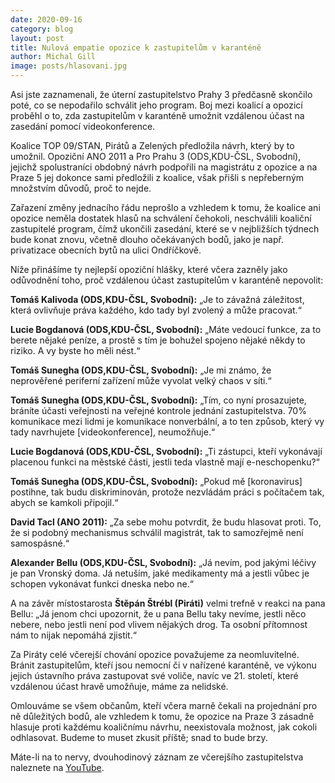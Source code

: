 ```yaml
---
date: 2020-09-16
category: blog
layout: post
title: Nulová empatie opozice k zastupitelům v karanténě
author: Michal Gill
image: posts/hlasovani.jpg
---
```


Asi jste zaznamenali, že úterní zastupitelstvo Prahy 3 předčasně skončilo poté, co se nepodařilo schválit jeho program. Boj mezi koalicí a opozicí proběhl o to, zda zastupitelům v karanténě umožnit vzdálenou účast na zasedání pomocí videokonference.

Koalice TOP 09/STAN, Pirátů a Zelených předložila návrh, který by to umožnil. Opoziční ANO 2011 a Pro Prahu 3 (ODS,KDU-ČSL, Svobodní), jejichž spolustraníci obdobný návrh podpořili na magistrátu z opozice a na Praze 5 jej dokonce sami předložili z koalice, však přišli s nepřeberným množstvím důvodů, proč to nejde.

Zařazení změny jednacího řádu neprošlo a vzhledem k tomu, že koalice ani opozice neměla dostatek hlasů na schválení čehokoli, neschválili koaliční zastupitelé program, čímž ukončili zasedání, které se v nejbližších týdnech bude konat znovu, včetně dlouho očekávaných bodů, jako je např. privatizace obecních bytů na ulici Ondříčkově.

Níže přinášíme ty nejlepší opoziční hlášky, které včera zazněly jako odůvodnění toho, proč vzdálenou účast zastupitelům v karanténě nepovolit:

**Tomáš Kalivoda (ODS,KDU-ČSL, Svobodní):** „Je to závažná záležitost, která ovlivňuje práva každého, kdo tady byl zvolený a může pracovat.“

**Lucie Bogdanová (ODS,KDU-ČSL, Svobodní):** „Máte vedoucí funkce, za to berete nějaké peníze, a prostě s tím je bohužel spojeno nějaké někdy to riziko. A vy byste ho měli nést.“

**Tomáš Sunegha (ODS,KDU-ČSL, Svobodní):** „Je mi známo, že neprověřené periferní zařízení může vyvolat velký chaos v síti.“

**Tomáš Sunegha (ODS,KDU-ČSL, Svobodní):** „Tím, co nyní prosazujete, bráníte účasti veřejnosti na veřejné kontrole jednání zastupitelstva. 70% komunikace mezi lidmi je komunikace nonverbální, a to ten způsob, který vy tady navrhujete [videokonference], neumožňuje.“

**Lucie Bogdanová (ODS,KDU-ČSL, Svobodní):** „Ti zástupci, kteří vykonávají placenou funkci na městské části, jestli teda vlastně mají e-neschopenku?“

**Tomáš Sunegha (ODS,KDU-ČSL, Svobodní):** „Pokud mě [koronavirus] postihne, tak budu diskriminován, protože nezvládám práci s počítačem tak, abych se kamkoli připojil.“

**David Tacl (ANO 2011):** „Za sebe mohu potvrdit, že budu hlasovat proti. To, že si podobný mechanismus schválil magistrát, tak to samozřejmě není samospásné.“

**Alexander Bellu (ODS,KDU-ČSL, Svobodní):** „Já nevím, pod jakými léčivy je pan Vronský doma. Já netuším, jaké medikamenty má a jestli vůbec je schopen vykonávat funkci dneska nebo ne.“

A na závěr místostarosta **Štěpán Štrébl (Piráti)** velmi trefně v reakci na pana Bellu: „Já jenom chci upozornit, že u pana Bellu taky nevíme, jestli něco nebere, nebo jestli není pod vlivem nějakých drog. Ta osobní přítomnost nám to nijak nepomáhá zjistit.“

Za Piráty celé včerejší chování opozice považujeme za neomluvitelné. Bránit zastupitelům, kteří jsou nemocní či v nařízené karanténě, ve výkonu jejich ústavního práva zastupovat své voliče, navíc ve 21. století, které vzdálenou účast hravě umožňuje, máme za nelidské.

Omlouváme se všem občanům, kteří včera marně čekali na projednání pro ně důležitých bodů, ale vzhledem k tomu, že opozice na Praze 3 zásadně hlasuje proti každému koaličnímu návrhu, neexistovala možnost, jak cokoli odhlasovat. Budeme to muset zkusit příště; snad to bude brzy.

Máte-li na to nervy, dvouhodinový záznam ze včerejšího zastupitelstva naleznete na [YouTube](https://www.youtube.com/watch?v=rutjtrna5rE&t).


